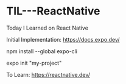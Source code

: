 # TIL---ReactNative
Today I Learned on React Native


Initial Implementation: https://docs.expo.dev/

npm install --global expo-cli

expo init "my-project"

To Learn: https://reactnative.dev/
